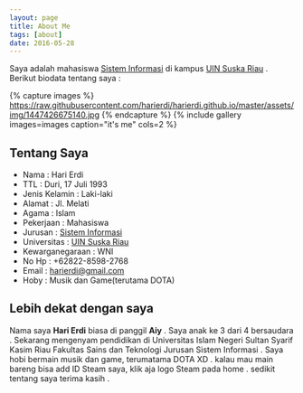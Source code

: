 ```yaml
---
layout: page
title: About Me
tags: [about]
date: 2016-05-28
---
```

    
Saya adalah mahasiswa [Sistem Informasi](http://sif.uin-suska.ac.id/) di kampus [UIN Suska Riau](http://uin-suska.ac.id/) . Berikut biodata tentang saya :

{% capture images %}
https://raw.githubusercontent.com/harierdi/harierdi.github.io/master/assets/img/1447426675140.jpg
{% endcapture %}
{% include gallery images=images caption="it's me" cols=2 %}

## Tentang Saya
* Nama              : Hari Erdi
* TTL               : Duri, 17 Juli 1993 
* Jenis Kelamin     : Laki-laki
* Alamat            : Jl. Melati
* Agama             : Islam
* Pekerjaan         : Mahasiswa
* Jurusan           : [Sistem Informasi](http://sif.uin-suska.ac.id/)
* Universitas       : [UIN Suska Riau](http://uin-suska.ac.id/)
* Kewarganegaraan   : WNI
* No Hp             : +62822-8598-2768
* Email             : harierdi@gmail.com
* Hoby              : Musik dan Game(terutama DOTA)

## Lebih dekat dengan saya
Nama saya **Hari Erdi** biasa di panggil **Aiy** . Saya anak ke 3 dari 4 bersaudara . Sekarang mengenyam pendidikan di Universitas Islam Negeri Sultan Syarif Kasim Riau Fakultas Sains dan Teknologi Jurusan Sistem Informasi . Saya hobi bermain musik dan game, terumatama DOTA XD . kalau mau main bareng bisa add ID Steam saya, klik aja logo Steam pada home . sedikit tentang saya terima kasih .

